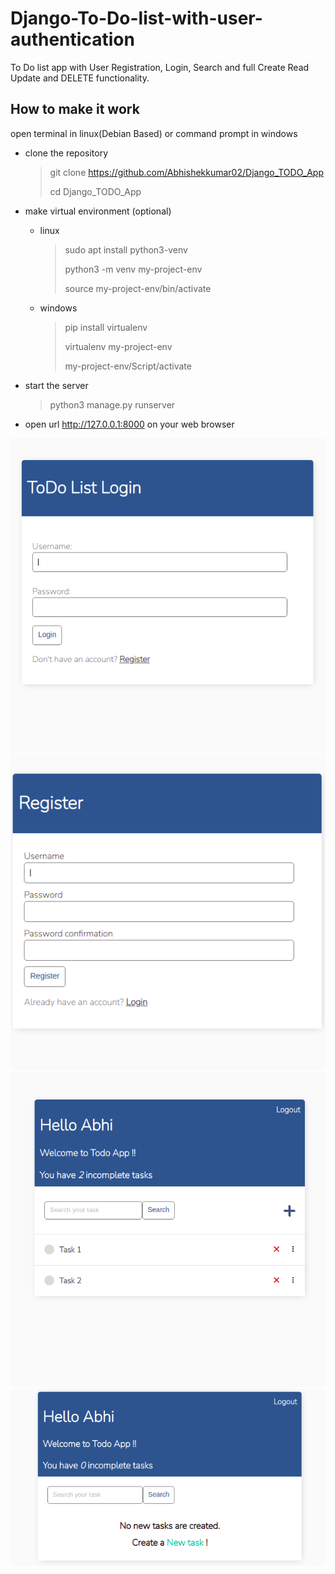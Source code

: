# Django-To-Do-list-with-user-authentication
To Do list app with User Registration, Login, Search and full Create Read Update and DELETE functionality.
## How to make it work

open terminal in linux(Debian Based) or command prompt in windows

* clone the repository
	> git clone https://github.com/Abhishekkumar02/Django_TODO_App
	>
	> cd Django_TODO_App

* make virtual environment (optional)
	* linux
		> sudo apt install python3-venv
		>
		> python3 -m venv my-project-env
		>
		> source my-project-env/bin/activate
	* windows
		> pip install virtualenv
		>
		> virtualenv my-project-env
		>
		> my-project-env/Script/activate

* start the server
	> python3 manage.py runserver
    
* open url http://127.0.0.1:8000 on your web browser

![Login](screenshots/Login.png)
![Register](screenshots/Register.png)
![Task](screenshots/Task.png)
![Home](screenshots/Home.png)
